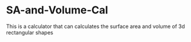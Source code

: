# SA-and-Volume-Cal
This is a calculator that can calculates the surface area and volume of 3d rectangular shapes
